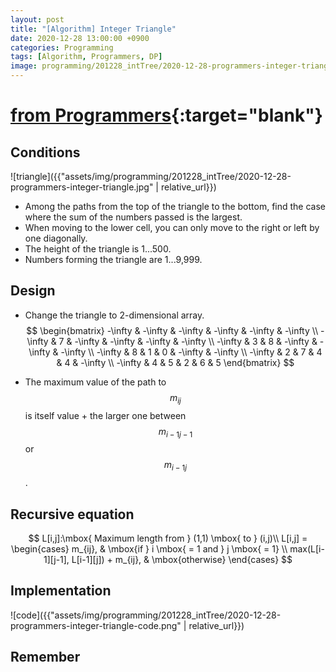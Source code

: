 ```yaml
---
layout: post
title: "[Algorithm] Integer Triangle"
date: 2020-12-28 13:00:00 +0900
categories: Programming
tags: [Algorithm, Programmers, DP]
image: programming/201228_intTree/2020-12-28-programmers-integer-triangle.jpg
---
```


# [from Programmers](https://programmers.co.kr/learn/courses/30/lessons/43105){:target="blank"}

## Conditions

![triangle]({{"assets/img/programming/201228_intTree/2020-12-28-programmers-integer-triangle.jpg" | relative_url}})

<!-- - 위와 같은 삼각형의 꼭대기에서 바닥까지 이어지는 경로 중, 거쳐간 숫자의 합이 가장 큰 경우를 찾음.  
- 아래 칸으로 이동할 때는 대각선으로 한 칸 오른쪽 또는 왼쪽으로만 이동 가능.  
- 삼각형의 높이는 1 이상 500 이하.  
- 삼각형을 이루는 숫자는 0 이상 9,999 이하 정수.   -->

- Among the paths from the top of the triangle to the bottom, find the case where the sum of the numbers passed is the largest.  
- When moving to the lower cell, you can only move to the right or left by one diagonally.  
- The height of the triangle is 1...500.  
- Numbers forming the triangle are 1...9,999.  

## Design

<!-- - 이차원 배열 형태로 변경.   -->
- Change the triangle to 2-dimensional array.  
$$
\begin{bmatrix}
-\infty & -\infty & -\infty & -\infty & -\infty & -\infty \\
-\infty & 7 & -\infty & -\infty & -\infty & -\infty \\
-\infty & 3 & 8 & -\infty & -\infty & -\infty \\
-\infty & 8 & 1 & 0 & -\infty & -\infty \\
-\infty & 2 & 7 & 4 & 4 & -\infty \\
-\infty & 4 & 5 & 2 & 6 & 5
\end{bmatrix}
$$  
<!-- - $$ m_{ij} $$까지 경로의 최대값은 $$ m_{i-1j-1} $$ 혹은 $$ m_{i-1j} $$ 중 큰 값 + 자기 값.   -->
- The maximum value of the path to $$ m_{ij} $$ is itself value + the larger one between $$ m_{i-1j-1} $$ or $$ m_{i-1j} $$.  

## Recursive equation

$$
L[i,j]:\mbox{ Maximum length from } (1,1) \mbox{ to } (i,j)\\
L[i,j] =  
\begin{cases}
m_{ij}, & \mbox{if } i \mbox{ = 1 and } j \mbox{ = 1} \\
max(L[i-1][j-1], L[i-1][j]) + m_{ij}, & \mbox{otherwise}
\end{cases}
$$

## Implementation

![code]({{"assets/img/programming/201228_intTree/2020-12-28-programmers-integer-triangle-code.png" | relative_url}})

## Remember
